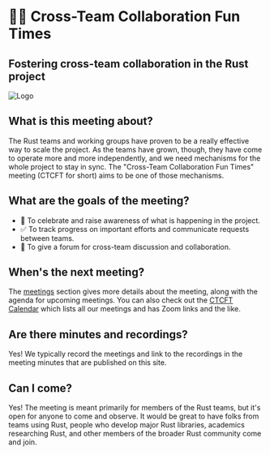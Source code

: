 # 👋🏽 Cross-Team Collaboration Fun Times

## Fostering cross-team collaboration in the Rust project

![Logo](https://raw.githubusercontent.com/rust-ctcft/ctcft/main/img/camprust.png)

## What is this meeting about?

The Rust teams and working groups have proven to be a really effective way to scale the project. As the teams have grown, though, they have come to operate more and more independently, and we need mechanisms for the whole project to stay in sync. The "Cross-Team Collaboration Fun Times" meeting (CTCFT for short) aims to be one of those mechanisms.

## What are the goals of the meeting?

* 🎉 To celebrate and raise awareness of what is happening in the project.
* ✅ To track progress on important efforts and communicate requests between teams.
* 💬 To give a forum for cross-team discussion and collaboration.

## When's the next meeting?

The [meetings](./meetings.md) section gives more details about the meeting, along with the agenda for upcoming meetings. You can also check out the [CTCFT Calendar] which lists all our meetings and has Zoom links and the like.

## Are there minutes and recordings?

Yes! We typically record the meetings and link to the recordings in the meeting minutes that are published on this site.

## Can I come?

Yes! The meeting is meant primarily for members of the Rust teams, but it's open for anyone to come and observe. It would be great to have folks from teams using Rust, people who develop major Rust libraries, academics researching Rust, and other members of the broader Rust community come and join.

[CTCFT Calendar]: https://calendar.google.com/calendar/embed?src=7n0vvoqfe0kbnk6i04uiu52t30%40group.calendar.google.com&ctz=America%2FNew_York